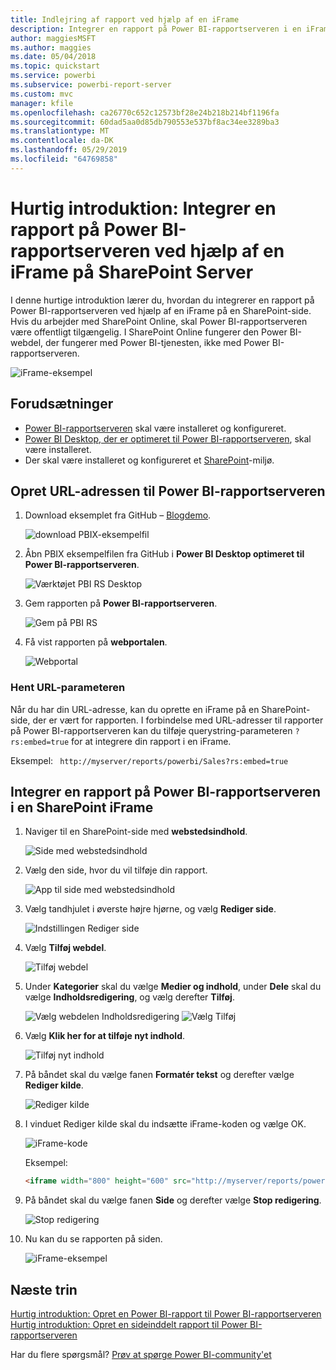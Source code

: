 ```yaml
---
title: Indlejring af rapport ved hjælp af en iFrame
description: Integrer en rapport på Power BI-rapportserveren i en iFrame på SharePoint Server
author: maggiesMSFT
ms.author: maggies
ms.date: 05/04/2018
ms.topic: quickstart
ms.service: powerbi
ms.subservice: powerbi-report-server
ms.custom: mvc
manager: kfile
ms.openlocfilehash: ca26770c652c12573bf28e24b218b214bf1196fa
ms.sourcegitcommit: 60dad5aa0d85db790553e537bf8ac34ee3289ba3
ms.translationtype: MT
ms.contentlocale: da-DK
ms.lasthandoff: 05/29/2019
ms.locfileid: "64769858"
---
```

# <a name="quickstart-embed-a-power-bi-report-server-report-using-an-iframe-in-sharepoint-server"></a>Hurtig introduktion: Integrer en rapport på Power BI-rapportserveren ved hjælp af en iFrame på SharePoint Server

I denne hurtige introduktion lærer du, hvordan du integrerer en rapport på Power BI-rapportserveren ved hjælp af en iFrame på en SharePoint-side. Hvis du arbejder med SharePoint Online, skal Power BI-rapportserveren være offentligt tilgængelig. I SharePoint Online fungerer den Power BI-webdel, der fungerer med Power BI-tjenesten, ikke med Power BI-rapportserveren. 

![iFrame-eksempel](media/quickstart-embed/quickstart_embed_01.png)
## <a name="prerequisites"></a>Forudsætninger
* [Power BI-rapportserveren](https://powerbi.microsoft.com/report-server/) skal være installeret og konfigureret.
* [Power BI Desktop, der er optimeret til Power BI-rapportserveren](install-powerbi-desktop.md), skal være installeret.
* Der skal være installeret og konfigureret et [SharePoint](https://docs.microsoft.com/sharepoint/install/install)-miljø.

## <a name="creating-the-power-bi-report-server-report-url"></a>Opret URL-adressen til Power BI-rapportserveren

1. Download eksemplet fra GitHub – [Blogdemo](https://github.com/Microsoft/powerbi-desktop-samples).

    ![download PBIX-eksempelfil](media/quickstart-embed/quickstart_embed_14.png)

2. Åbn PBIX eksempelfilen fra GitHub i **Power BI Desktop optimeret til Power BI-rapportserveren**.

    ![Værktøjet PBI RS Desktop](media/quickstart-embed/quickstart_embed_02.png)

3. Gem rapporten på **Power BI-rapportserveren**. 

    ![Gem på PBI RS](media/quickstart-embed/quickstart_embed_03.png)

4. Få vist rapporten på **webportalen**.

    ![Webportal](media/quickstart-embed/quickstart_embed_04.png)

### <a name="capturing-the-url-parameter"></a>Hent URL-parameteren

Når du har din URL-adresse, kan du oprette en iFrame på en SharePoint-side, der er vært for rapporten. I forbindelse med URL-adresser til rapporter på Power BI-rapportserveren kan du tilføje querystring-parameteren `?rs:embed=true` for at integrere din rapport i en iFrame. 

   Eksempel:
    ``` 
    http://myserver/reports/powerbi/Sales?rs:embed=true
    ```
## <a name="embedding-a-power-bi-report-server-report-in-a-sharepoint-iframe"></a>Integrer en rapport på Power BI-rapportserveren i en SharePoint iFrame

1. Naviger til en SharePoint-side med **webstedsindhold**.

    ![Side med webstedsindhold](media/quickstart-embed/quickstart_embed_05.png)

2. Vælg den side, hvor du vil tilføje din rapport.

    ![App til side med webstedsindhold](media/quickstart-embed/quickstart_embed_06.png)

3. Vælg tandhjulet i øverste højre hjørne, og vælg **Rediger side**.

    ![Indstillingen Rediger side](media/quickstart-embed/quickstart_embed_07.png)

4. Vælg **Tilføj webdel**.

    ![Tilføj webdel](media/quickstart-embed/quickstart_embed_08.png)

5. Under **Kategorier** skal du vælge **Medier og indhold**, under **Dele** skal du vælge **Indholdsredigering**, og vælg derefter **Tilføj**.

    ![Vælg webdelen Indholdsredigering](media/quickstart-embed/quickstart_embed_09.png) ![Vælg Tilføj](media/quickstart-embed/quickstart_embed_091.png)

6. Vælg **Klik her for at tilføje nyt indhold**.

    ![Tilføj nyt indhold](media/quickstart-embed/quickstart_embed_10.png)

7. På båndet skal du vælge fanen **Formatér tekst** og derefter vælge **Rediger kilde**.

     ![Rediger kilde](media/quickstart-embed/quickstart_embed_11.png)

8. I vinduet Rediger kilde skal du indsætte iFrame-koden og vælge OK.

    ![iFrame-kode](media/quickstart-embed/quickstart_embed_12.png)

     Eksempel:
     ```html
     <iframe width="800" height="600" src="http://myserver/reports/powerbi/Sales?rs:embed=true" frameborder="0" allowFullScreen="true"></iframe>
     ```

9. På båndet skal du vælge fanen **Side** og derefter vælge **Stop redigering**.

    ![Stop redigering](media/quickstart-embed/quickstart_embed_13.png)

10. Nu kan du se rapporten på siden.

    ![iFrame-eksempel](media/quickstart-embed/quickstart_embed_01.png)

## <a name="next-steps"></a>Næste trin

[Hurtig introduktion: Opret en Power BI-rapport til Power BI-rapportserveren](quickstart-create-powerbi-report.md)  
[Hurtig introduktion: Opret en sideinddelt rapport til Power BI-rapportserveren](quickstart-create-paginated-report.md)  

Har du flere spørgsmål? [Prøv at spørge Power BI-community'et](https://community.powerbi.com/) 